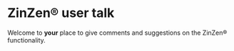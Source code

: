 # ZinZen® user talk
Welcome to **your** place to give comments and suggestions on the ZinZen® functionality.
